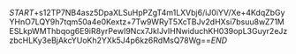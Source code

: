 $START$+s12TP7NB4asz5DpaXLSuHpPZgT4m1LXVbj6/iJ0iYV/Xe+4KdqZbGyYHnO7LQY9h7tqm50a4e0Kextz+7Tw9WRyT5XcTBJv2dHXsi7bsuu8wZ71MESLkpWMThbqog6E9iR8yrPewI9Ncx7JklJvIHNwiduchKH039opL3Guyr2eJzzbcHLKy3eBjAkcYUoKh2YXk5J4p6kz6RdMsQ78Wg==$END$